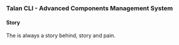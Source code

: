 ### Talan CLI - Advanced Components Management System

#### Story
The is always a story behind, story and pain.
